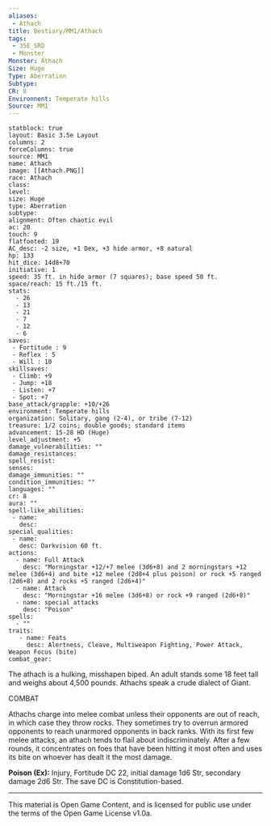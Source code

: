 ```yaml
---
aliases:
 - Athach
title: Bestiary/MM1/Athach
tags: 
 - 35E_SRD
 - Monster
Monster: Athach
Size: Huge
Type: Aberration
Subtype: 
CR: 8
Environnent: Temperate hills
Source: MM1
---
```


```statblock
statblock: true
layout: Basic 3.5e Layout
columns: 2
forceColumns: true
source: MM1 
name: Athach
image: [[Athach.PNG]]
race: Athach
class: 
level: 
size: Huge
type: Aberration
subtype: 
alignment: Often chaotic evil
ac: 20
touch: 9
flatfooted: 19
AC_desc: -2 size, +1 Dex, +3 hide armor, +8 natural
hp: 133
hit_dice: 14d8+70
initiative: 1
speed: 35 ft. in hide armor (7 squares); base speed 50 ft.
space/reach: 15 ft./15 ft.
stats:
  - 26
  - 13
  - 21
  - 7
  - 12
  - 6
saves:
 - Fortitude : 9
 - Reflex : 5
 - Will : 10
skillsaves:
 - Climb: +9
 - Jump: +18
 - Listen: +7
 - Spot: +7
base_attack/grapple: +10/+26
environment: Temperate hills
organization: Solitary, gang (2-4), or tribe (7-12)
treasure: 1/2 coins; double goods; standard items
advancement: 15-28 HD (Huge)
level_adjustment: +5
damage_vulnerabilities: ""
damage_resistances: 
spell_resist: 
senses: 
damage_immunities: ""
condition_immunities: ""
languages: ""
cr: 8
aura: ""
spell-like_abilities:
 - name: 
   desc: 
special_qualities:
 - name:
   desc: Darkvision 60 ft.
actions:
  - name: Full Attack
    desc: "Morningstar +12/+7 melee (3d6+8) and 2 morningstars +12 melee (3d6+4) and bite +12 melee (2d8+4 plus poison) or rock +5 ranged (2d6+8) and 2 rocks +5 ranged (2d6+4)"
  - name: Attack
    desc: "Morningstar +16 melee (3d6+8) or rock +9 ranged (2d6+8)"
  - name: special attacks
    desc: "Poison"
spells:
  - ""
traits:
   - name: Feats
     desc: Alertness, Cleave, Multiweapon Fighting, Power Attack, Weapon Focus (bite)
combat_gear:  
```


The athach is a hulking, misshapen biped. An adult stands some 18 feet tall and weighs about 4,500 pounds. Athachs speak a crude dialect of Giant.

COMBAT

Athachs charge into melee combat unless their opponents are out of reach, in which case they throw rocks. They sometimes try to overrun armored opponents to reach unarmored opponents in back ranks. With its first few melee attacks, an athach tends to flail about indiscriminately. After a few rounds, it concentrates on foes that have been hitting it most often and uses its bite on whoever has dealt it the most damage.


**Poison (Ex):** Injury, Fortitude DC 22, initial damage 1d6 Str, secondary damage 2d6 Str. The save DC is Constitution-based.

---

This material is Open Game Content, and is licensed for public use under the terms of the Open Game License v1.0a.
